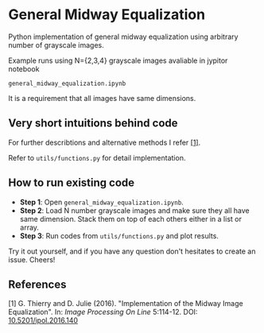 # General Midway Equalization #

Python implementation of general midway equalization using arbitrary number of grayscale images.

Example runs using N={2,3,4} grayscale images avaliable in jypitor notebook

`general_midway_equalization.ipynb`

It is a requirement that all images have same dimensions.

## Very short intuitions behind code ##


For further describtions and alternative methods I refer [[1]](#1).

Refer to `utils/functions.py` for detail implementation.

## How to run existing code ##

* __Step 1__: Open `general_midway_equalization.ipynb`.
* __Step 2__: Load N number grayscale images and make sure they all have same dimension. Stack them on top of each others either in a list or array.
* __Step 3__: Run codes from `utils/functions.py` and plot results.

Try it out yourself, and if you have any question don't hesitates to create an issue. Cheers!


## References ##

<a id="1">[1]</a> 
G. Thierry and D. Julie (2016). "Implementation of the Midway Image Equalization". In: _Image Processing On Line_ 5:114-12. DOI: [10.5201/ipol.2016.140](http://www.ipol.im/pub/art/2016/140/?utm_source=doi "Named link title")
